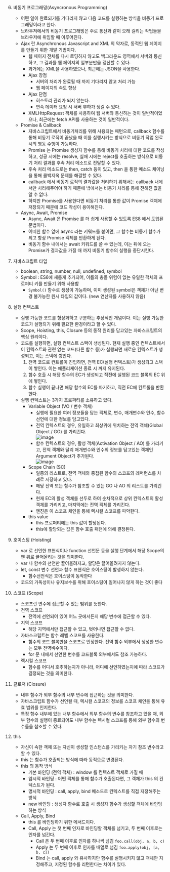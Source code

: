 6. 비동기 프로그래밍(Asyncronous Programming)
    + 어떤 일이 완료되기를 기다리지 않고 다음 코드를 실행하는 방식을 비동기 프로그래밍이라고 한다.
    + 브라우저에서의 비동기 프로그래밍은 주로 통신과 같이 오래 걸리는 작업들을 브라우저에 위임할 때 이루어진다.
    + Ajax 란 Asynchronous Javascript and XML 의 약자로, 동적인 웹 페이지를 만들기 위한 개발 기법이다.
        - 웹 페이지 전체를 다시 로딩하지 않고도 백그라운드 영역에서 서버와 통신하고, 그 결과를 웹 페이지의 일부분만을 갱신할 수 있다.
        - 과거에는 XML을 사용하였으나, 최근에는 JSON을 사용한다.
        - Ajax 장점
            - 서버의 처리가 완료될 때 까지 기다리지 않고 처리 가능
            - 웹 페이지의 속도 향상
        - Ajax 단점
            - 히스토리 관리가 되지 않는다.
            - 연속 데이터 요청 시 서버 부하가 생길 수 있다.
        - XMLHttpRequest 객체를 사용하여 웹 서버와 통신하는 것이 일반적이었으나, 최근에는 fetch API를 사용하는 것이 일반적이다.
    + Promise & Callback
        - 자바스크립트에서 비동기처리를 위해 사용되는 패턴으로, callback 함수를 통해 비동기 로직이 끝났을 때 이를 실행시키는 방식으로 비동기 작업 완료 시의 행동 수행이 가능하다.
        - Promise 는 Promise 생성자 함수를 통해 비동기 처리에 대한 코드를 작성하고, 성공 시에는 resolve, 실패 시에는 reject를 호출하는 방식으로 비동기 처리 결과를 후속 처리 메소드로 전달할 수 있다.
        - 후속 처리 메소드로는 then, catch 등이 있고, then 을 통한 메소드 체이닝을 통해 콜백지옥 문제를 해결할 수 있다.
        - callback 에서 비동기 로직의 결과값을 처리하기 위해서는 callback 내에서만 처리해주어야 하기 때문에 밖에서는 비동기 처리를 통해 전해진 값을 알 수 없다.
        - 하지만 Promise를 사용한다면 비동기 처리를 통한 값이 Promise 객체에 저장되기 때문에 코드 작성이 용이해진다.
    + Async, Await, Promise
        - Async, Await 은 Promise 를 더 쉽게 사용할 수 있도록 ES8 에서 도입된 문법이다.
        - 어떠한 함수 앞에 async 라는 키워드를 붙이면, 그 함수는 비동기 함수가 되고 항상 Promise 객체를 반환하게 된다. 
        - 비동기 함수 내에서는 await 키워드를 쓸 수 있는데, 이는 뒤에 오는 Promise가 결과값을 가질 때 까지 비동기 함수의 실행을 중단시킨다.

7. 자바스크립트 타입
    + boolean, string, number, null, undefined, symbol
    + Symbol : ES6에 새롭게 추가되어, 이름의 충돌 위험이 없는 유일한 객체의 프로퍼티 키를 만들기 위해 사용함
        - `Symbol()` 함수로 생성이 가능하며, 이미 생성된 symbol은 객체가 아닌 변경 불가능한 원시 타입의 값이다. (new 연산자를 사용하지 않음)
8. 실행 컨텍스트
    + 실행 가능한 코드를 형상화하고 구분하는 추상적인 개념이다. 이는 실행 가능한 코드가 실행되기 위해 필요한 환경이라고 할 수 있다.
    + Scope, Hoisting, this, Closure 등의 동작 원리를 담고있는 자바스크립트의 핵심 원리이다.
    + 코드를 실행하면, 실행 컨텍스트 스택이 생성된다. 현재 실행 중인 컨텍스트에서 이 컨텍스트와 관련 없는 코드(다른 함수 등)가 실행되면 새로운 컨텍스트가 생성되고, 이는 스택에 쌓인다.
        1. 전역 코드로 컨트롤이 진입하면, 전역 EC(실행 컨텍스트)가 생성되고 스택이 쌓인다. 이는 애플리케이션 종료 시 까지 유지된다.
        2. 함수 호출 시 해당 함수의 EC가 생성되고 직전에 실행된 코드 블록의 EC 위에 쌓인다.
        3. 함수 실행이 끝나면 해당 함수의 EC를 파기하고, 직전 EC에 컨트롤을 반환한다.
    + 실행 컨텍스트는 3가지 프로퍼티를 소유하고 있다.
        - Variable Object (VO / 변수 객체)
            + 실행에 필요한 여러 정보들을 담는 객체로, 변수, 매개변수와 인수, 함수 선언에 대한 정보를 담고있다.
            + 전역 컨텍스트의 경우, 유일하고 최상위에 위치하는 전역 객체(Global Object / GO) 를 가리킨다.     
            ![image](https://user-images.githubusercontent.com/49611158/146363201-dc636fb3-70c7-4605-8605-7013aa5bc403.png)
            + 함수 컨텍스트의 경우, 활성 객체(Activation Object / AO) 를 가리키고, 전역 객체와 달리 매개변수와 인수의 정보를 담고있는 객체인 Argument Object가 추가된다.    
            ![image](https://user-images.githubusercontent.com/49611158/146363227-cca4afdd-9e1d-473e-bc69-1c7a62650df9.png)
        - Scope Chain (SC)
            + 일종의 리스트로, 전역 객체와 중첩된 함수의 스코프의 레퍼런스를 차례로 저장하고 있다. 
            + 해당 전역 또는 함수가 참조할 수 있는 GO 나 AO 의 리스트를 가리킨다.
            + 현재 EC의 활성 객체를 선두로 하여 순차적으로 상위 컨텍스트의 활성 객체를 가리키고, 마지막에는 전역 객체를 가리킨다.
            + 엔진은 이 스코프 체인을 통해 렉시컬 스코프를 파악한다.
        - this value
            + this 프로퍼티에는 this 값이 할당된다.
            + this에 할당되는 값은 함수 호출 패턴에 의해 결정된다. 

9. 호이스팅 (Hoisting)
    + var 로 선언한 표현식이나 function 선언문 등을 실행 단계에서 해당 Scope의 맨 위로 끌어올리는 것을 의미한다.
    + var 나 함수의 선언만 끌어올려지고, 할당은 끌어올려지지 않는다.
    + let, const 변수 선언과 함수 표현식은 호이스팅이 발생하지 않는다.
        - 함수선언식은 호이스팅이 동작한다
    + 코드의 가독성이나 유지보수를 위해 호이스팅이 일어나지 않게 하는 것이 좋다
10. 스코프 (Scope)
    + 스코프란 변수에 접근할 수 있는 범위를 뜻한다.
    + 전역 스코프
        - 전역에 선언되어 있어 어느 곳에서든지 해당 변수에 접근할 수 있다.
    + 지역 스코프
        - 해당 지역에서만 접근할 수 있고, 벗어나면 접근할 수 없다.
    + 자바스크립트는 함수 레벨 스코프를 사용한다.
        - 함수의 코드 블록만을 스코프로 인정한다. 전역 함수 외부에서 생성한 변수는 모두 전역벼수이다.
        - for 문 내에서 선언한 변수를 코드블록 외부에서도 참조 가능하다.
    + 렉시컬 스코프
        - 함수를 어디서 호추하는지가 아니라, 어디에 선언하였는지에 따라 스코프가 결정되는 것을 의미한다. 
11. 클로저 (Closure)
    + 내부 함수가 외부 함수의 내부 변수에 접근하는 것을 의미한다.
    + 자바스크립트 함수가 선언될 때, 렉시컬 스코프의 정보를 스코프 체인을 통해 유효 범위를 인지한다.
    + 특정 함수 내부에 있는 내부 함수에서 외부 함수의 변수를 참조하고 있을 때, 외부 함수의 실행이 종료되어도 내부 함수는 렉시컬 스코프를 통해 외부 함수의 변수들을 참조할 수 있다. 
12. this
    + 자신이 속한 객체 또는 자신이 생성할 인스턴스를 가리키는 자기 참조 변수라고 할 수 있다.
    + this 는 함수가 호출되는 방식에 따라 동적으로 변경된다.
    + this 의 동작 방식
        - 기본 바인딩 (전역 객체) : window 를 컨텍스트 객체로 가질 때
        - 암시적 바인딩 : 어떤 객체를 통해 함수가 호출된다면, 그 객체가 this 의 컨텍스트가 된다.
        - 명시적 바인딩 : call, apply, bind 메소드로 컨텍스트를 직접 지정해주는 방식
        - new 바인딩 : 생성자 함수로 호출 시 생성자 함수가 생성할 객체에 바인딩 하는 방식
    + Call, Apply, Bind
        - this 를 바인딩하기 위한 메서드이다.
        - Call, Apply 는 첫 번째 인자로 바인딩할 객체를 넘기고, 두 번째 이후로는 인자를 넘긴다.
            - Call 은 두 번째 이후로 인자를 하나씩 넘김 `foo.call(obj, a, b, c)`
            - Apply 는 두 번째 이후로 인자를 배열로 넘김 `foo.apply(obj, [a, b, c])`
            - Bind 는 call, apply 와 유사하지만 함수를 실행시키지 않고 객체만 지정해주고, 지정된 함수를 리턴한다는 차이가 있다.
